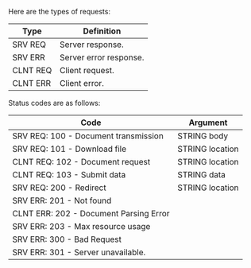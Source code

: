 Here are the types of requests:

Type | Definition
---- | ---------
SRV REQ | Server response.
SRV ERR  | Server error response.
CLNT REQ | Client request.
CLNT ERR | Client error.


Status codes are as follows:

Code | Argument
---- | --------
SRV REQ: 100 - Document transmission | STRING body
SRV REQ: 101 - Download file | STRING location
CLNT REQ: 102 - Document request | STRING location
CLNT REQ: 103 - Submit data | STRING data
SRV REQ: 200 - Redirect | STRING location
SRV ERR: 201 - Not found | 
CLNT ERR: 202 - Document Parsing Error |
SRV ERR: 203 - Max resource usage |
SRV ERR: 300 - Bad Request |
SRV ERR: 301 - Server unavailable. |




